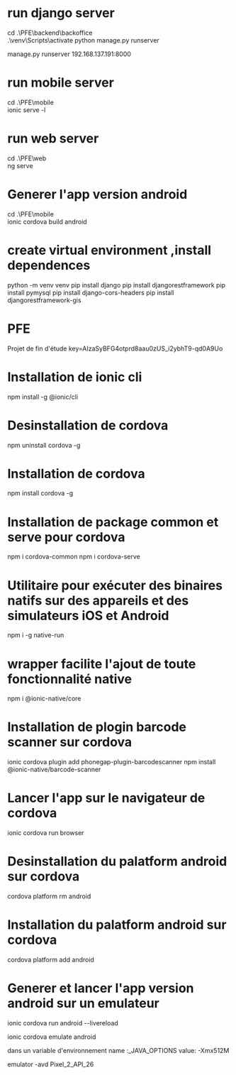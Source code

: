 # run django server

cd .\PFE\backend\backoffice\
.\venv\Scripts\activate 
python manage.py runserver

manage.py runserver 192.168.137.191:8000

# run mobile server

cd .\PFE\mobile\
ionic serve -l

# run web server

cd .\PFE\web\
ng serve

# Generer l'app version android
cd .\PFE\mobile\
ionic cordova build android

# create  virtual environment ,install dependences
python -m venv venv 
pip install django 
pip install djangorestframework
pip install pymysql
pip install django-cors-headers
pip install djangorestframework-gis

# PFE
Projet de fin d'étude 
key=AIzaSyBFG4otprd8aau0zUS_i2ybhT9-qd0A9Uo

# Installation de ionic cli
npm install -g @ionic/cli

# Desinstallation de cordova
npm uninstall cordova -g

# Installation de cordova
npm install cordova -g 

# Installation de package common et serve pour cordova
npm i cordova-common 
npm i cordova-serve 

# Utilitaire pour exécuter des binaires natifs sur des appareils et des simulateurs iOS et Android
npm i -g native-run   

# wrapper facilite l'ajout de toute fonctionnalité native
npm i @ionic-native/core

# Installation de plogin barcode scanner sur cordova
ionic cordova plugin add phonegap-plugin-barcodescanner
npm install @ionic-native/barcode-scanner

# Lancer l'app sur le navigateur de cordova
ionic cordova run browser

# Desinstallation du palatform android sur cordova
cordova platform rm android

# Installation du palatform android sur cordova

cordova platform add android


# Generer et lancer l'app version android sur un emulateur
ionic cordova run android --livereload

ionic cordova emulate android


dans un variable d'environnement 
name :_JAVA_OPTIONS
value: -Xmx512M

emulator -avd Pixel_2_API_26